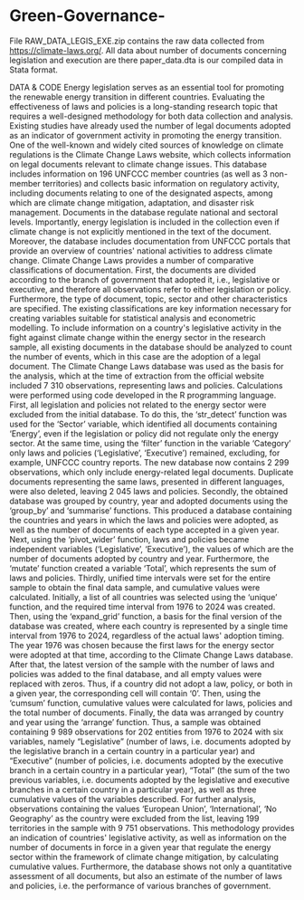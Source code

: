 # Green-Governance-
File RAW_DATA_LEGIS_EXE.zip contains the raw data collected from https://climate-laws.org/. All data about number of documents concerning legislation and execution are there 
paper_data.dta is our compiled data in Stata format. 

DATA &amp; CODE
Energy legislation serves as an essential tool for promoting the renewable energy transition in different countries. Evaluating the effectiveness of laws and policies is a long-standing research topic that requires a well-designed methodology for both data collection and analysis. Existing studies have already used the number of legal documents adopted as an indicator of government activity in promoting the energy transition. One of the well-known and widely cited sources of knowledge on climate regulations is the Climate Change Laws website, which collects information on legal documents relevant to climate change issues. This database includes information on 196 UNFCCC member countries (as well as 3 non-member territories) and collects basic information on regulatory activity, including documents relating to one of the designated aspects, among which are climate change mitigation, adaptation, and disaster risk management. Documents in the database regulate national and sectoral levels. Importantly, energy legislation is included in the collection even if climate change is not explicitly mentioned in the text of the document. Moreover, the database includes documentation from UNFCCC portals that provide an overview of countries' national activities to address climate change. 
Climate Change Laws provides a number of comparative classifications of documentation. First, the documents are divided according to the branch of government that adopted it, i.e., legislative or executive, and therefore all observations refer to either legislation or policy. Furthermore, the type of document, topic, sector and other characteristics are specified. The existing classifications are key information necessary for creating variables suitable for statistical analysis and econometric modelling.
To include information on a country's legislative activity in the fight against climate change within the energy sector in the research sample, all existing documents in the database should be analyzed to count the number of events, which in this case are the adoption of a legal document. The Climate Change Laws database was used as the basis for the analysis, which at the time of extraction from the official website included 7 310 observations, representing laws and policies. Calculations were performed using code developed in the R programming language. 
First, all legislation and policies not related to the energy sector were excluded from the initial database. To do this, the ‘str_detect’ function was used for the ‘Sector’ variable, which identified all documents containing ‘Energy’, even if the legislation or policy did not regulate only the energy sector. At the same time, using the ‘filter’ function in the variable ‘Category’ only laws and policies (‘Legislative’, ‘Executive’) remained, excluding, for example, UNFCCC country reports. The new database now contains 2 299 observations, which only include energy-related legal documents. Duplicate documents representing the same laws, presented in different languages, were also deleted, leaving 2 045 laws and policies.
Secondly, the obtained database was grouped by country, year and adopted documents using the ‘group_by’ and ‘summarise’ functions. This produced a database containing the countries and years in which the laws and policies were adopted, as well as the number of documents of each type accepted in a given year. Next, using the ‘pivot_wider’ function, laws and policies became independent variables (‘Legislative’, ‘Executive’), the values of which are the number of documents adopted by country and year. Furthermore, the ‘mutate’ function created a variable ‘Total’, which represents the sum of laws and policies. 
Thirdly, unified time intervals were set for the entire sample to obtain the final data sample, and cumulative values were calculated. Initially, a list of all countries was selected using the ‘unique’ function, and the required time interval from 1976 to 2024 was created. Then, using the ‘expand_grid’ function, a basis for the final version of the database was created, where each country is represented by a single time interval from 1976 to 2024, regardless of the actual laws' adoption timing. The year 1976 was chosen because the first laws for the energy sector were adopted at that time, according to the Climate Change Laws database. After that, the latest version of the sample with the number of laws and policies was added to the final database, and all empty values were replaced with zeros. Thus, if a country did not adopt a law, policy, or both in a given year, the corresponding cell will contain ‘0’. Then, using the ‘cumsum’ function, cumulative values were calculated for laws, policies and the total number of documents. Finally, the data was arranged by country and year using the ‘arrange’ function. 
Thus, a sample was obtained containing 9 989 observations for 202 entities from 1976 to 2024 with six variables, namely “Legislative” (number of laws, i.e. documents adopted by the legislative branch in a certain country in a particular year) and “Executive” (number of policies, i.e. documents adopted by the executive branch in a certain country in a particular year), “Total” (the sum of the two previous variables, i.e. documents adopted by the legislative and executive branches in a certain country in a particular year), as well as three cumulative values of the variables described. For further analysis, observations containing the values ‘European Union’, ‘International’, ‘No Geography’ as the country were excluded from the list, leaving 199 territories in the sample with 9 751 observations. 
This methodology provides an indication of countries' legislative activity, as well as information on the number of documents in force in a given year that regulate the energy sector within the framework of climate change mitigation, by calculating cumulative values. Furthermore, the database shows not only a quantitative assessment of all documents, but also an estimate of the number of laws and policies, i.e. the performance of various branches of government.
